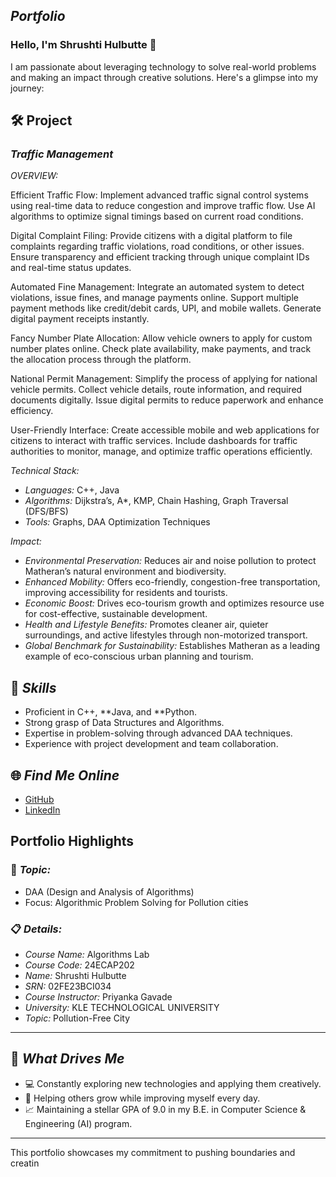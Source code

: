 ## *Portfolio*

### Hello, I'm Shrushti Hulbutte 👋

I am passionate about leveraging technology to solve real-world problems and making an impact through creative solutions. 
Here's a glimpse into my journey:  

## 🛠 Project

### *Traffic Management*  

*OVERVIEW:*  

Efficient Traffic Flow:
Implement advanced traffic signal control systems using real-time data to reduce congestion and improve traffic flow. Use AI algorithms to optimize signal timings based on current road conditions.

Digital Complaint Filing:
Provide citizens with a digital platform to file complaints regarding traffic violations, road conditions, or other issues. Ensure transparency and efficient tracking through unique complaint IDs and real-time status updates.

Automated Fine Management:
Integrate an automated system to detect violations, issue fines, and manage payments online. Support multiple payment methods like credit/debit cards, UPI, and mobile wallets. Generate digital payment receipts instantly.

Fancy Number Plate Allocation:
Allow vehicle owners to apply for custom number plates online. Check plate availability, make payments, and track the allocation process through the platform.

National Permit Management:
Simplify the process of applying for national vehicle permits. Collect vehicle details, route information, and required documents digitally. Issue digital permits to reduce paperwork and enhance efficiency.

User-Friendly Interface:
Create accessible mobile and web applications for citizens to interact with traffic services. Include dashboards for traffic authorities to monitor, manage, and optimize traffic operations efficiently.

*Technical Stack:*  

- *Languages:* C++, Java  
- *Algorithms:* Dijkstra’s, A*, KMP, Chain Hashing, Graph Traversal (DFS/BFS)
- *Tools:* Graphs, DAA Optimization Techniques  

*Impact:*  

- *Environmental Preservation:* Reduces air and noise pollution to protect Matheran’s natural environment and biodiversity.
- *Enhanced Mobility:* Offers eco-friendly, congestion-free transportation, improving accessibility for residents and tourists.
- *Economic Boost:* Drives eco-tourism growth and optimizes resource use for cost-effective, sustainable development.
- *Health and Lifestyle Benefits:* Promotes cleaner air, quieter surroundings, and active lifestyles through non-motorized transport.
- *Global Benchmark for Sustainability:* Establishes Matheran as a leading example of eco-conscious urban planning and tourism.

## 🚀 *Skills*  

- Proficient in C++, **Java, and **Python.  
- Strong grasp of Data Structures and Algorithms.  
- Expertise in problem-solving through advanced DAA techniques.  
- Experience with project development and team collaboration.  


## 🌐 *Find Me Online*

- [GitHub](https://github.com/shrushti16/portfolioo.github.io)
- [LinkedIn](https://www.linkedin.com/in/shrushti-hulbutte-64336630b?utm_source=share&utm_campaign=share_via&utm_content=profile&utm_medium=android_app )

## Portfolio Highlights

### 🎯 *Topic:* 

- DAA (Design and Analysis of Algorithms)  
- Focus: Algorithmic Problem Solving for Pollution cities  

### 📋 *Details:*

- *Course Name:* Algorithms Lab 
- *Course Code:* 24ECAP202  
- *Name:* Shrushti Hulbutte 
- *SRN:* 02FE23BCI034 
- *Course Instructor:* Priyanka Gavade  
- *University:* KLE TECHNOLOGICAL UNIVERSITY
- *Topic:* Pollution-Free City

---

## 🎨 *What Drives Me*  
- 💻 Constantly exploring new technologies and applying them creatively.  
- 🤝 Helping others grow while improving myself every day.  
- 📈 Maintaining a stellar GPA of 9.0 in my B.E. in Computer Science & Engineering (AI) program.  

---

This portfolio showcases my commitment to pushing boundaries and creatin

